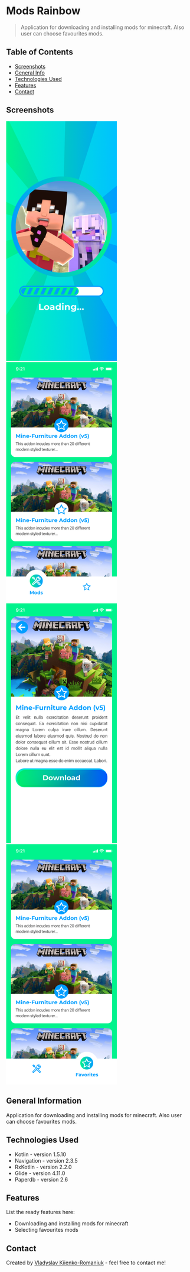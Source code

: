 # Mods Rainbow
> Application for downloading and installing mods for minecraft. Also user can choose favourites mods.

## Table of Contents
* [Screenshots](#screenshots)
* [General Info](#general-information)
* [Technologies Used](#technologies-used)
* [Features](#features)
* [Contact](#contact)
<!-- * [License](#license) -->

## Screenshots
<img src="https://raw.githubusercontent.com/FunnyCPP/Mods_Rainbow/master/img/img2_1.png" width="300"> <img src="https://raw.githubusercontent.com/FunnyCPP/Mods_Rainbow/master/img/img2_2.png" width="300"> <img src="https://raw.githubusercontent.com/FunnyCPP/Mods_Rainbow/master/img/img2_3.png" width="300">
<img src="https://raw.githubusercontent.com/FunnyCPP/Mods_Rainbow/master/img/img2_4.png" width="300">
<!-- If you have screenshots you'd like to share, include them here. -->


## General Information
Application for downloading and installing mods for minecraft. Also user can choose favourites mods.


## Technologies Used
- Kotlin - version 1.5.10
- Navigation - version 2.3.5
- RxKotlin - version 2.2.0
- Glide - version 4.11.0
- Paperdb - version 2.6


## Features
List the ready features here:
- Downloading and installing  mods for minecraft
- Selecting favourites mods


## Contact
Created by [Vladyslav Kiienko-Romaniuk](https://mail.google.com/mail/u/?authuser=kiienko.romaniuk@gmail.com) - feel free to contact me!


